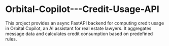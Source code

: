 # Orbital-Copilot---Credit-Usage-API
This project provides an async FastAPI backend for computing credit usage in Orbital Copilot, an AI assistant for real estate lawyers. It aggregates message data and calculates credit consumption based on predefined rules.
